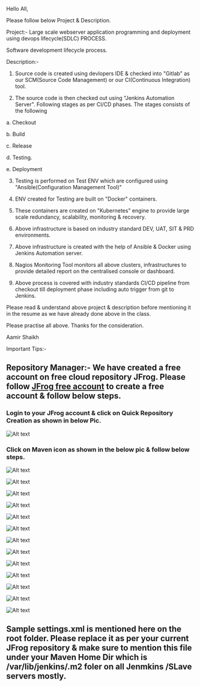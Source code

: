 Hello All,

Please follow below Project & Description.

Project:- Large scale webserver application programming and deployment using devops lifecycle(SDLC) PROCESS.

Software development lifecycle process.

Description:- 

1. Source code is created using devlopers IDE & checked into "Gitlab" as our SCM(Source Code Management) or our CI(Continuous Integration) tool.

2. The source code is then checked out using "Jenkins Automation Server". Following stages as per CI/CD phases. The stages consists of the following

a. Checkout

b. Build

c. Release

d. Testing. 

e. Deployment

3. Testing is performed on Test ENV which are configured using "Ansible(Configuration Management Tool)"

4. ENV created for Testing are built on "Docker" containers.

5. These containers are created on "Kubernetes" engine to provide large scale redundancy, scalability, monitoring & recovery.
 
6. Above infrastructure is based on industry standard DEV, UAT, SIT & PRD environments. 

7. Above infrastructure is created with the help of Ansible & Docker using Jenkins Automation server.
 
8. Nagios Monitoring Tool monitors all above clusters, infrastructures to provide detailed report on the centralised console or dashboard.

9. Above process is covered with industry standards CI/CD pipeline from checkout till deployment phase including auto trigger from git to Jenkins.

Please read & understand above project & description before mentioning it in the resume as we have already done above in the class.

Please practise all above. Thanks for the consideration.

Aamir Shaikh

Important Tips:-

## Repository Manager:- We have created a free account on free cloud repository JFrog. Please follow [JFrog free account](https://jfrog.com/artifactory/?utm_source=google&utm_medium=cpc&utm_campaign=Search|DSK|BrandAwareness|SearchPartners|India|202202&utm_term=artifactory%20cloud&utm_network=g&cq_plac=&cq_plt=gp&utm_content=u-bin&gclid=Cj0KCQiA45qdBhD-ARIsAOHbVdF07-xaEx-4FOrNBnxgKaibByJhrQ8i8e8va_DBNtGMr06VK8nqUXYaAjKlEALw_wcB) to create a free account & follow below steps.

### Login to your JFrog account & click on Quick Repository Creation as shown in below Pic.

![Alt text](jfrog/pic-1.jpg?raw=true "Optional Title")

### Click on Maven icon as shown in the below pic & follow below steps.

![Alt text](jfrog/pic-2.jpg?raw=true "Optional Title")

![Alt text](jfrog/pic-3.jpg?raw=true "Optional Title")

![Alt text](jfrog/pic-4.jpg?raw=true "Optional Title")

![Alt text](jfrog/pic-5.jpg?raw=true "Optional Title")

![Alt text](jfrog/pic-6.jpg?raw=true "Optional Title")

![Alt text](jfrog/pic-7.jpg?raw=true "Optional Title")

![Alt text](jfrog/pic-8.jpg?raw=true "Optional Title")

![Alt text](jfrog/pic-9.jpg?raw=true "Optional Title")

![Alt text](jfrog/pic-10.jpg?raw=true "Optional Title")

![Alt text](jfrog/pic-11.jpg?raw=true "Optional Title")

![Alt text](jfrog/pic-12.jpg?raw=true "Optional Title")

![Alt text](jfrog/pic-13.jpg?raw=true "Optional Title")

![Alt text](jfrog/pic-14.jpg?raw=true "Optional Title")
    
## Sample settings.xml is mentioned here on the root folder. Please replace it as per your current JFrog repository & make sure to mention this file under your Maven Home Dir which is /var/lib/jenkins/.m2 foler on all Jenmkins /SLave servers mostly. 


